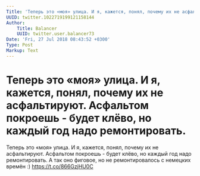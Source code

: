 ```yaml
---
Title: 'Теперь это «моя» улица. И я, кажется, понял, почему их не асфальтируют. Асфальтом покроешь - будет клёво, но каждый год надо ремонтировать.'
UUID: twitter.1022719199121158144
Author:
    Title: Balancer
    UUID: twitter.user.balancer73
Date: 'Fri, 27 Jul 2018 08:43:52 +0300'
Type: Post
Markup: Text
---
```


# Теперь это «моя» улица. И я, кажется, понял, почему их не асфальтируют. Асфальтом покроешь - будет клёво, но каждый год надо ремонтировать.

Теперь это «моя» улица. И я, кажется, понял, почему их не
асфальтируют. Асфальтом покроешь - будет клёво, но каждый
год надо ремонтировать. А так оно фиговое, но не
ремонтировалось с немецких времён :) https://t.co/866GzjHU0C